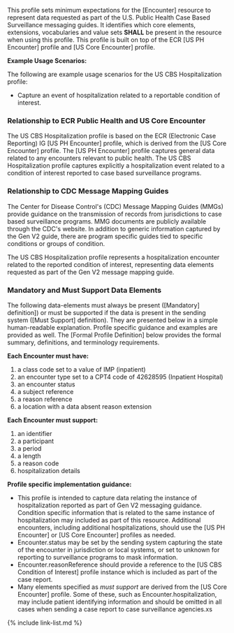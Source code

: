 This profile sets minimum expectations for the [Encounter] resource to represent data requested as part of the U.S. Public Health Case Based Surveillance messaging guides. It identifies which core elements, extensions, vocabularies and value sets **SHALL** be present in the resource when using this profile. This profile is built on top of the ECR [US PH Encounter] profile and [US Core Encounter] profile.

**Example Usage Scenarios:**

The following are example usage scenarios for the US CBS Hospitalization profile:

-   Capture an event of hospitalization related to a reportable condition of interest.

### Relationship to ECR Public Health and US Core Encounter

The US CBS Hospitalization profile is based on the ECR (Electronic Case Reporting) IG [US PH Encounter] profile, which is derived from the [US Core Encounter] profile. The [US PH Encounter] profile captures general data related to any encounters relevant to public health. The US CBS Hospitalization profile captures explicitly a hospitalization event related to a condition of interest reported to case based surveillance programs.

### Relationship to CDC Message Mapping Guides

The Center for Disease Control's (CDC) Message Mapping Guides (MMGs) provide guidance on the transmission of records from jurisdictions to case based surveillance programs. MMG documents are publicly available through the CDC's website. In addition to generic information captured by the Gen V2 guide, there are program specific guides tied to specific conditions or groups of condition.

The US CBS Hospitalization profile represents a hospitalization encounter related to the reported condition of interest, representing data elements requested as part of the Gen V2 message mapping guide.

### Mandatory and Must Support Data Elements

The following data-elements must always be present ([Mandatory] definition]) or must be supported if the data is present in the sending system ([Must Support] definition). They are presented below in a simple human-readable explanation.  Profile specific guidance and examples are provided as well.  The [Formal Profile Definition] below provides the formal summary, definitions, and  terminology requirements.

**Each Encounter must have:**

1. a class code set to a value of IMP (inpatient)
1. an encounter type set to a CPT4 code of 42628595 (Inpatient Hospital)
1. an encounter status
1. a subject reference
1. a reason reference
1. a location with a data absent reason extension

**Each Encounter must support:**

1. an identifier
1. a participant
1. a period
1. a length
1. a reason code
1. hospitalization details

**Profile specific implementation guidance:**

- This profile is intended to capture data relating the instance of hospitalization reported as part of Gen V2 messaging guidance. Condition specific information that is related to the same instance of hospitalization may included as part of this resource. Additional encounters, including additional hospitalizations, should use the [US PH Encounter] or [US Core Encounter] profiles as needed.
- Encounter.status may be set by the sending system capturing the state of the encounter in jurisdiction or local systems, or set to unknown for reporting to surveillance programs to mask information.
- Encounter.reasonReference should provide a reference to the [US CBS Condition of Interest] profile instance which is included as part of the case report.
- Many elements specified as *must support* are derived from the [US Core Encounter] profile. Some of these, such as Encounter.hospitalization, may include patient identifying information and should be omitted in all cases when sending a case report to case surveillance agencies.xs

{% include link-list.md %}